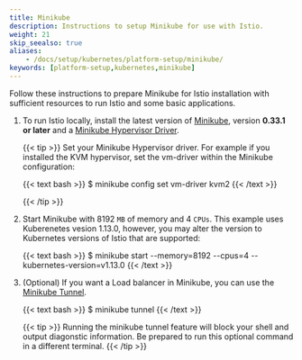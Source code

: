 ```yaml
---
title: Minikube
description: Instructions to setup Minikube for use with Istio.
weight: 21
skip_seealso: true
aliases:
    - /docs/setup/kubernetes/platform-setup/minikube/
keywords: [platform-setup,kubernetes,minikube]
---
```


Follow these instructions to prepare Minikube for Istio installation with sufficient
resources to run Istio and some basic applications.

1. To run Istio locally, install the latest version of
   [Minikube](https://kubernetes.io/docs/setup/minikube/), version **0.33.1 or
   later** and a
   [Minikube Hypervisor Driver](https://kubernetes.io/docs/tasks/tools/install-minikube/#install-a-hypervisor).

    {{< tip >}}
    Set your Minikube Hypervisor driver.  For example if you installed the KVM hypervisor, set the vm-driver
    within the Minikube configuration:

    {{< text bash >}}
    $ minikube config set vm-driver kvm2
    {{< /text >}}

    {{< /tip >}}

1. Start Minikube with 8192 `MB` of memory and 4 `CPUs`.  This example uses Kuberenetes
   vesion 1.13.0, however, you may alter the version to Kubernetes versions of Istio that are
   supported:

    {{< text bash >}}
    $ minikube start --memory=8192 --cpus=4 --kubernetes-version=v1.13.0
    {{< /text >}}

1. (Optional) If you want a Load balancer in Minikube, you can use the
   [Minikube Tunnel](https://github.com/kubernetes/minikube/blob/master/docs/tunnel.md).

    {{< text bash >}}
    $ minikube tunnel
    {{< /text >}}

    {{< tip >}}
    Running the minikube tunnel feature will block your shell and output diagonstic information.  Be
    prepared to run this optional command in a different terminal.
    {{< /tip >}}

